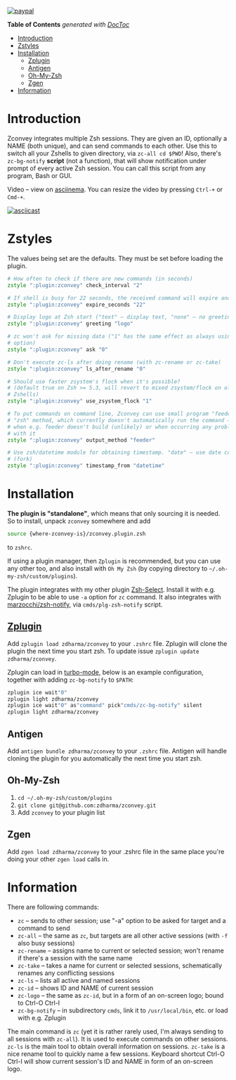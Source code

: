 [![paypal](https://www.paypalobjects.com/en_US/i/btn/btn_donateCC_LG.gif)](https://www.paypal.com/cgi-bin/webscr?cmd=_s-xclick&hosted_button_id=D6XDCHDSBDSDG)

<!-- START doctoc generated TOC please keep comment here to allow auto update -->
<!-- DON'T EDIT THIS SECTION, INSTEAD RE-RUN doctoc TO UPDATE -->
**Table of Contents**  *generated with [DocToc](https://github.com/thlorenz/doctoc)*

- [Introduction](#introduction)
- [Zstyles](#zstyles)
- [Installation](#installation)
  - [Zplugin](#zplugin)
  - [Antigen](#antigen)
  - [Oh-My-Zsh](#oh-my-zsh)
  - [Zgen](#zgen)
- [Information](#information)

<!-- END doctoc generated TOC please keep comment here to allow auto update -->

# Introduction

Zconvey integrates multiple Zsh sessions. They are given an ID, optionally a NAME (both unique),
and can send commands to each other. Use this to switch all your Zshells to given directory, via
`zc-all cd $PWD`! Also, there's `zc-bg-notify` **script** (not a function), that will show
notification under prompt of every active Zsh session. You can call this script from any program,
Bash or GUI.

Video – view on [asciinema](https://asciinema.org/a/156726). You can resize the video by pressing `Ctrl-+` or `Cmd-+`.

[![asciicast](https://asciinema.org/a/156726.png)](https://asciinema.org/a/156726)

# Zstyles

The values being set are the defaults. They must be set before loading the plugin.

```zsh
# How often to check if there are new commands (in seconds)
zstyle ":plugin:zconvey" check_interval "2"

# If shell is busy for 22 seconds, the received command will expire and not run
zstyle ":plugin:zconvey" expire_seconds "22"

# Display logo at Zsh start ("text" – display text, "none" – no greeting)
zstyle ":plugin:zconvey" greeting "logo"

# zc won't ask for missing data ("1" has the same effect as always using -a
# option)
zstyle ":plugin:zconvey" ask "0"

# Don't execute zc-ls after doing rename (with zc-rename or zc-take)
zstyle ":plugin:zconvey" ls_after_rename "0"

# Should use faster zsystem's flock when it's possible?
# (default true on Zsh >= 5.3, will revert to mixed zsystem/flock on older
# Zshells)
zstyle ":plugin:zconvey" use_zsystem_flock "1"

# To put commands on command line, Zconvey can use small program "feeder". Or
# "zsh" method, which currently doesn't automatically run the command – to use
# when e.g. feeder doesn't build (unlikely) or when occurring any problems
# with it
zstyle ":plugin:zconvey" output_method "feeder"

# Use zsh/datetime module for obtaining timestamp. "date" – use date command
# (fork)
zstyle ":plugin:zconvey" timestamp_from "datetime"
```

# Installation

**The plugin is "standalone"**, which means that only sourcing it is needed. So to
install, unpack `zconvey` somewhere and add

```zsh
source {where-zconvey-is}/zconvey.plugin.zsh
```

to `zshrc`.

If using a plugin manager, then `Zplugin` is recommended, but you can use any
other too, and also install with `Oh My Zsh` (by copying directory to
`~/.oh-my-zsh/custom/plugins`).

The plugin integrates with my other plugin [Zsh-Select](https://github.com/psprint/zsh-select).
Install it with e.g. Zplugin to be able to use `-a` option for `zc` command. It also integrates
with [marzocchi/zsh-notify](https://github.com/marzocchi/zsh-notify), via `cmds/plg-zsh-notify`
script.

## [Zplugin](https://github.com/zdharma/zplugin)

Add `zplugin load zdharma/zconvey` to your `.zshrc` file. Zplugin will clone the plugin
 the next time you start zsh. To update issue `zplugin update zdharma/zconvey`.

Zplugin can load in [turbo-mode](https://github.com/zdharma/zplugin#turbo-mode-zsh--53),
below is an example configuration, together with adding `zc-bg-notify` to `$PATH`:

```zsh
zplugin ice wait"0"
zplugin light zdharma/zconvey
zplugin ice wait"0" as"command" pick"cmds/zc-bg-notify" silent
zplugin light zdharma/zconvey
```

## Antigen

Add `antigen bundle zdharma/zconvey` to your `.zshrc` file. Antigen will handle
cloning the plugin for you automatically the next time you start zsh.

## Oh-My-Zsh

1. `cd ~/.oh-my-zsh/custom/plugins`
2. `git clone git@github.com:zdharma/zconvey.git`
3. Add `zconvey` to your plugin list

## Zgen

Add `zgen load zdharma/zconvey` to your .zshrc file in the same place you're doing
your other `zgen load` calls in.

# Information

There are following commands:

- `zc` – sends to other session; use "-a" option to be asked for target and a command to send
- `zc-all` – the same as `zc`, but targets are all other active sessions (with `-f` also busy sessions)
- `zc-rename` – assigns name to current or selected session; won't rename if there's a session with the same name
- `zc-take` – takes a name for current or selected sessions, schematically renames any conflicting sessions
- `zc-ls` – lists all active and named sessions
- `zc-id` – shows ID and NAME of current session
- `zc-logo` – the same as `zc-id`, but in a form of an on-screen logo; bound to Ctrl-O Ctrl-I
- `zc-bg-notify` – in subdirectory `cmds`, link it to `/usr/local/bin`, etc. or load with e.g. Zplugin

The main command is `zc` (yet it is rather rarely used, I'm always sending to all sessions with `zc-all`).
It is used to execute commands on other sessions. `zc-ls` is the main tool
to obtain overall information on sessions. `zc-take` is a nice rename tool to quickly name a few
sessions. Keyboard shortcut Ctrl-O Ctrl-I will show current session's ID and NAME in form of an
on-screen logo.

